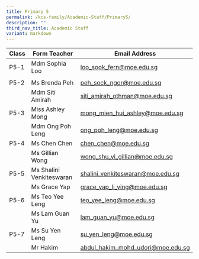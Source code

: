 ```yaml
---
title: Primary 5
permalink: /kcs-family/Academic-Staff/Primary5/
description: ""
third_nav_title: Academic Staff
variant: markdown
---
```

| Class | Form Teacher | Email Address |
| -------- | -------- | -------- |
| P5-1     | Mdm Sophia Loo     | loo_sook_fern@moe.edu.sg     |
|      |      |      |
| P5-2     | Ms Brenda Peh    | peh_sock_ngor@moe.edu.sg     |
|      | Mdm Siti Amirah     | siti_amirah_othman@moe.edu.sg     |
| P5-3     | Miss Ashley Mong     | mong_mien_hui_ashley@moe.edu.sg     |
|      | Mdm Ong Poh Leng     | ong_poh_leng@moe.edu.sg     |
| P5-4     | Ms Chen Chen     | chen_chen@moe.edu.sg     |
|      | Ms Gillian Wong     | wong_shu_yi_gillian@moe.edu.sg     |
| P5-5     | Ms Shalini Venkiteswaran     | shalini_venkiteswaran@moe.edu.sg     |
|      | Ms Grace Yap     | grace_yap_li_ying@moe.edu.sg     |
| P5-6     | Ms Teo Yee Leng     | teo_yee_leng@moe.edu.sg     |
|      | Ms Lam Guan Yu     | lam_guan_yu@moe.edu.sg     |
| P5-7  | Ms Su Yen Leng     | su_yen_leng@moe.edu.sg     |
|      | Mr Hakim     | abdul_hakim_mohd_udori@moe.edu.sg     |